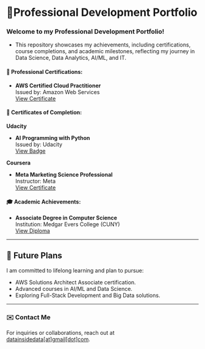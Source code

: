 # 🌟Professional Development Portfolio
### **Welcome to my Professional Development Portfolio!**
-  This repository showcases my achievements, including certifications, course completions, and academic milestones, reflecting my journey in Data Science, Data Analytics, AI/ML, and IT.

#### 📜 **Professional Certifications:**
- **AWS Certified Cloud Practitioner**  
  Issued by: Amazon Web Services  
  [View Certificate](Certifications/AWS/Certified_Cloud_Practitioner.pdf)

#### 📄 **Certificates of Completion:**
**Udacity**
- **AI Programming with Python**  
  Issued by: Udacity  
  [View Badge](Courses/Udacity/AWS-AI-ML_Classification_Project.jpg)
  
**Coursera**
- **Meta Marketing Science Professional**  
  Instructor: Meta  
  [View Certificate](Courses/Coursera/Meta/Meta_Marketing_Analytics_Certificate.pdf)

#### 🎓 Academic Achievements:
- **Associate Degree in Computer Science**  
  Institution: Medgar Evers College (CUNY)  
  [View Diploma](Academic/Associate_Computer_Science.jpg)

---

## 🌱 Future Plans
I am committed to lifelong learning and plan to pursue:
- AWS Solutions Architect Associate certification.
- Advanced courses in AI/ML and Data Science.
- Exploring Full-Stack Development and Big Data solutions.

---

### ✉️ Contact Me
For inquiries or collaborations, reach out at [datainsidedata[at]gmail[dot]com](mailto:datainsidedata@gmail.com). 
